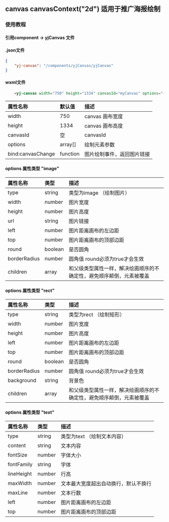 ## canvas canvasContext("2d") 适用于推广海报绘制
### 使用教程
#### 引用component -> yjCanvas 文件

#### .json文件

```json
{
    "yj-canvas": "/components/yjCanvas/yjCanvas"
}
```

#### wxml文件
```html
    <yj-canvas width="750" height="1334" canvasId="myCanvas" options="{{options}}" bind:canvasChange="canvasChange"/>
```

| 属性名称 | 默认值 | 描述 |
|:-----|:-----|:-----|
| width | 750 | canvas 画布宽度 |
| height | 1334 | canvas 画布高度 |
| canvasId | 空 | canvasId |
| options | array[] | 绘制元素参数 |
| bind:canvasChange | function | 图片绘制事件，返回图片链接 |

#### options 属性类型 "image"
| 属性名称 | 类型 | 描述 |
|:-----|:----- |:-----|
| type | string | 类型为image （绘制图片） |
| width | number | 图片宽度 |
| height | number | 图片高度 |
| url | string | 图片链接 |
| left | number | 图片距离画布的左边距 |
| top | number | 图片距离画布的顶部边距 |
| round | boolean | 是否圆角 |
| borderRadius | number | 圆角值 round必须为true才会生效 |
| children | array | 和父级类型属性一样，解决绘画顺序的不确定性，避免顺序颠倒，元素被覆盖 |

#### options 属性类型 "rect"
| 属性名称 | 类型 | 描述 |
|:-----|:----- |:-----|
| type | string | 类型为rect （绘制矩形） |
| width | number | 图片宽度 |
| height | number | 图片高度 |
| left | number | 图片距离画布的左边距 |
| top | number | 图片距离画布的顶部边距 |
| round | boolean | 是否圆角 |
| borderRadius | number | 圆角值 round必须为true才会生效 |
| background | string | 背景色 |
| children | array | 和父级类型属性一样，解决绘画顺序的不确定性，避免顺序颠倒，元素被覆盖 |

#### options 属性类型 "text"
| 属性名称 | 类型 | 描述 |
|:-----|:----- |:-----|
| type | string | 类型为text （绘制文本内容） |
| content | string | 文本内容 |
| fontSize | number | 字体大小 |
| fontFamily | string | 字体 |
| lineHeight | number | 行高 |
| maxWidth | number | 文本最大宽度超出自动换行，默认不换行 |
| maxLine | number | 文本行数 |
| left | number | 图片距离画布的左边距 |
| top | number | 图片距离画布的顶部边距 |

